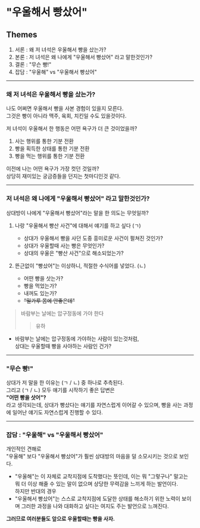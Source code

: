 # "우울해서 빵샀어"

## Themes
1. 서론 : 왜 저 녀석은 우울해서 빵을 샀는가?
2. 본론 : 저 녀석은 왜 나에게 "우울해서 빵샀어" 라고 말한것인가?
3. 결론 : "무슨 빵!"
4. 잡담 : "우울해" vs "우울해서 빵샀어"

---

### 왜 저 녀석은 우울해서 빵을 샀는가?
나도 어쩌면 우울해서 빵을 사본 경험이 있을지 모른다.</br>
그것은 빵이 아니라 맥주, 육회, 치킨일 수도 있을것이다.</br>

저 녀석이 우울해서 한 행동은 어떤 욕구가 더 큰 것이었을까?
1. 사는 행위를 통한 기분 전환
2. 빵을 획득한 상태를 통한 기분 전환
3. 빵을 먹는 행위를 통한 기분 전환

이전에 나는 어떤 욕구가 가장 컷던 것일까?  
상당히 재미있는 궁금증들을 던지는 첫마디인것 같다.

---

### 저 녀석은 왜 나에게 "우울해서 빵샀어" 라고 말한것인가?
상대방이 나에게 "우울해서 빵샀어"라는 말을 한 의도는 무엇일까?

1. 나랑 "우울해서 빵산 사건"에 대해서 얘기를 하고 싶다 (ㄱ)
    - 상대가 우울해서 빵을 사던 도중 흥미로운 사건이 펄쳐진 것인가?
    - 상대가 우울할때 사는 빵은 무엇인가?
    - 상대의 우울은 "빵산 사건"으로 해소되었는가?

2. 뜬근없이 "빵샀어"는 이상하니, 적절한 수식어를 넣었다. (ㄴ)
    - 어떤 빵을 삿는가?
    - 빵을 먹었는가?
    - 내꺼도 있는가?
    - ~~"밀가루 몸에 안좋은데"~~

> 바람부는 날에는 압구정동에 가야 한다
>> 유하
- 바람부는 날에는 압구정동에 가야하는 사람이 있는것처럼,  
 상대는 우울할때 빵을 사야하는 사람인 건가?

---

### "무슨 빵!"
상대가 저 말을 한 이유는 (ㄱ / ㄴ) 중 하나로 추측된다.  
그리고 (ㄱ / ㄴ) 모두 얘기를 시작하기 좋은 답변은  
**"어떤 빵을 삿어"?**  
라고 생각되는데, 상대가 빵샀다는 얘기를 자연스럽게 이어갈 수 있으며, 빵을 사는 과정에 일어난 얘기도 자연스럽게 진행할 수 있다.

---

### 잡담 : "우울해" vs "우울해서 빵샀어"
개인적인 견해로  
"우울해" 보다 "우울해서 빵샀어"가 훨씬 상대방의 마음을 덜 소모시키는 것으로 보인다.  
- "우울해"는 이 자체로 교착지점에 도착했다는 뜻인데, 이는 뭐 "그렇구나" 말고는 뭐 더 이상 해줄 수 있는 말이 없으며 상당한 무력감을 느끼게 하는 발언이다.  
하지만 반대의 경우
- "우울해서 빵샀어"는 스스로 교착지점에 도달한 상태를 해소하기 위한 노력이 보이며 그러한 과정을 나와 대화하고 싶다는 여지도 주는 발언으로 느껴진다.  

**그러므로 여러분들도 앞으로 우울할때는 빵을 사자.**


